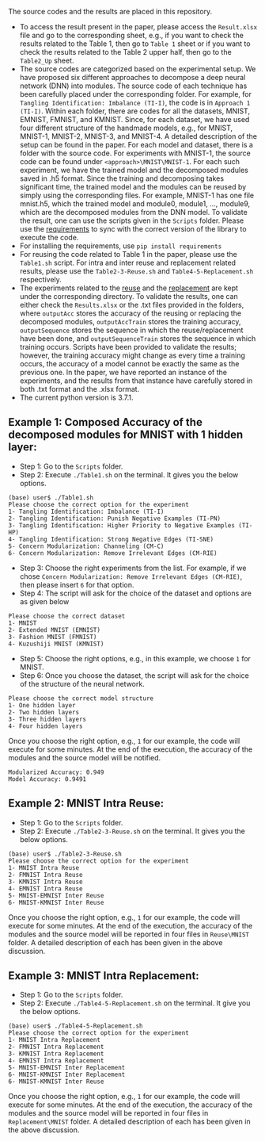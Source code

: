 The source codes and the results are placed in this repository.
- To access the result present in the paper, please access the `Result.xlsx` file and go to the corresponding sheet, e.g., if you want to check the results related to the Table 1, then go to `Table 1` sheet or if you want to check the results related to the Table 2 upper half, then go to the `Table2_Up` sheet.
- The source codes are categorized based on the experimental setup. We have proposed six different approaches to decompose a deep neural network (DNN) into modules. The source code of each technique has been carefully placed under the corresponding folder. For example, for `Tangling Identification: Imbalance (TI-I)`, the code is in `Approach 1 (TI-I)`. Within each folder, there are codes for all the datasets, MNIST, EMNIST, FMNIST, and KMNIST. Since, for each dataset, we have used four different structure of the handmade models, e.g., for MNIST, MNIST-1, MNIST-2, MNIST-3, and MNIST-4. A detailed description of the setup can be found in the paper. For each model and dataset, there is a folder with the source code. For experiments with MNIST-1, the source code can be found under `<approach>\MNIST\MNIST-1`. For each such experiment, we have the trained model and the decomposed modules saved in .h5 format. Since the training and decomposing takes significant time, the trained model and the modules can be reused by simply using the corresponding files. For example, MNIST-1 has one file mnist.h5, which the trained model and module0, module1, ..., module9, which are the decomposed modules from the DNN model. To validate the result, one can use the scripts given in the `Scripts` folder. Please use the [requirements](./requirements.txt) to sync with the correct version of the library to execute the code. 
- For installing the requirements, use
  `pip install requirements`
- For reusing the code related to Table 1 in the paper, please use the `Table1.sh` script. For intra and inter reuse and replacement related results, please use the `Table2-3-Reuse.sh` and `Table4-5-Replacement.sh` respectively.
- The experiments related to the [reuse](./Reuse) and the [replacement](./Replacement) are kept under the corresponding directory. To validate the results, one can either check the `Results.xlsx` or the .txt files provided in the folders, where `outputAcc` stores the accuracy of the reusing or replacing the decomposed modules, `outputAccTrain` stores the training accuracy, `outputSequence` stores the sequence in which the reuse/replacement have been done, and `outputSequenceTrain` stores the sequence in which training occurs. Scripts have been provided to validate the results; however, the training accuracy might change as every time a training occurs, the accuracy of a model cannot be exactly the same as the previous one. In the paper, we have reported an instance of the experiments, and the results from that instance have carefully stored in both .txt format and the .xlsx format.
- The current python version is 3.7.1.
## Example 1: Composed Accuracy of the decomposed modules for MNIST with 1 hidden layer:
- Step 1: Go to the `Scripts` folder.
- Step 2: Execute `./Table1.sh` on the terminal. It gives you the below options.
```
(base) user$ ./Table1.sh
Please choose the correct option for the experiment
1- Tangling Identification: Imbalance (TI-I)
2- Tangling Identification: Punish Negative Examples (TI-PN)
3- Tangling Identification: Higher Priority to Negative Examples (TI- HP)
4- Tangling Identification: Strong Negative Edges (TI-SNE)
5- Concern Modularization: Channeling (CM-C)
6- Concern Modularization: Remove Irrelevant Edges (CM-RIE)
```
- Step 3: Choose the right experiments from the list. For example, if we chose `Concern Modularization: Remove Irrelevant Edges (CM-RIE)`, then please insert `6` for that option.
- Step 4: The script will ask for the choice of the dataset and options are as given below
```
Please choose the correct dataset
1- MNIST
2- Extended MNIST (EMNIST)
3- Fashion MNIST (FMNIST)
4- Kuzushiji MNIST (KMNIST)
```
- Step 5: Choose the right options, e.g., in this example, we choose `1` for MNIST.
- Step 6: Once you choose the dataset, the script will ask for the choice of the structure of the neural network.
```
Please choose the correct model structure
1- One hidden layer
2- Two hidden layers
3- Three hidden layers
4- Four hidden layers
```
Once you choose the right option, e.g., `1` for our example, the code will execute for some minutes. At the end of the execution, the accuracy of the modules and the source model will be notified.
```
Modularized Accuracy: 0.949
Model Accuracy: 0.9491
```
## Example 2: MNIST Intra Reuse:
- Step 1: Go to the `Scripts` folder.
- Step 2: Execute `./Table2-3-Reuse.sh` on the terminal. It gives you the below options.
```
(base) user$ ./Table2-3-Reuse.sh
Please choose the correct option for the experiment
1- MNIST Intra Reuse
2- FMNIST Intra Reuse
3- KMNIST Intra Reuse
4- EMNIST Intra Reuse
5- MNIST-EMNIST Inter Reuse
6- MNIST-KMNIST Inter Reuse
```
Once you choose the right option, e.g., `1` for our example, the code will execute for some minutes. At the end of the execution, the accuracy of the modules and the source model will be reported in four files in `Reuse\MNIST` folder.
A detailed description of each has been given in the above discussion.

## Example 3: MNIST Intra Replacement:
- Step 1: Go to the `Scripts` folder.
- Step 2: Execute `./Table4-5-Replacement.sh` on the terminal. It give you the below options.
```
(base) user$ ./Table4-5-Replacement.sh
Please choose the correct option for the experiment
1- MNIST Intra Replacement
2- FMNIST Intra Replacement
3- KMNIST Intra Replacement
4- EMNIST Intra Replacement
5- MNIST-EMNIST Inter Replacement
6- MNIST-KMNIST Inter Replacement
6- MNIST-KMNIST Inter Reuse
```
Once you choose the right option, e.g., `1` for our example, the code will execute for some minutes. At the end of the execution, the accuracy of the modules and the source model will be reported in four files in `Replacement\MNIST` folder.
A detailed description of each has been given in the above discussion.
